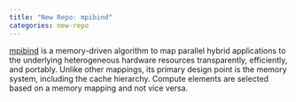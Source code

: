 ```yaml
---
title: "New Repo: mpibind"
categories: new-repo
---
```


[mpibind](https://github.com/LLNL/mpibind) is a memory-driven algorithm to map parallel hybrid applications to the underlying heterogeneous hardware resources transparently, efficiently, and portably. Unlike other mappings, its primary design point is the memory system, including the cache hierarchy. Compute elements are selected based on a memory mapping and not vice versa.
